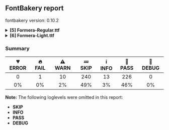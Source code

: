 ## FontBakery report

fontbakery version: 0.10.2

<details><summary><b>[5] Formera-Regular.ttf</b></summary><div><details><summary>⚠ <b>WARN:</b> Check for codepoints not covered by METADATA subsets. (<a href="https://font-bakery.readthedocs.io/en/stable/fontbakery/profiles/googlefonts.html#com.google.fonts/check/metadata/unreachable_subsetting">com.google.fonts/check/metadata/unreachable_subsetting</a>)</summary><div>


* ⚠ **WARN** The following codepoints supported by the font are not covered by
    any subsets defined in the font's metadata file, and will never
    be served. You can solve this by either manually adding additional
    subset declarations to METADATA.pb, or by editing the glyphset
    definitions.

 * U+02BD MODIFIER LETTER REVERSED COMMA: not included in any glyphset definition
 * U+02BE MODIFIER LETTER RIGHT HALF RING: not included in any glyphset definition
 * U+02BF MODIFIER LETTER LEFT HALF RING: not included in any glyphset definition
 * U+02C7 CARON: try adding one of: tifinagh, canadian-aboriginal, yi
 * U+02C8 MODIFIER LETTER VERTICAL LINE: not included in any glyphset definition
 * U+02CA MODIFIER LETTER ACUTE ACCENT: not included in any glyphset definition
 * U+02CB MODIFIER LETTER GRAVE ACCENT: not included in any glyphset definition
 * U+02CC MODIFIER LETTER LOW VERTICAL LINE: not included in any glyphset definition
 * U+02D8 BREVE: try adding one of: canadian-aboriginal, yi
 * U+02D9 DOT ABOVE: try adding one of: canadian-aboriginal, yi
 * U+02DB OGONEK: try adding one of: canadian-aboriginal, yi
 * U+02DD DOUBLE ACUTE ACCENT: not included in any glyphset definition
 * U+0302 COMBINING CIRCUMFLEX ACCENT: try adding one of: tifinagh, math, cherokee, coptic
 * U+0306 COMBINING BREVE: try adding one of: tifinagh, old-permic
 * U+0307 COMBINING DOT ABOVE: try adding one of: old-permic, malayalam, tifinagh, coptic, canadian-aboriginal, syriac, math, tai-le
 * U+030A COMBINING RING ABOVE: try adding syriac
 * U+030B COMBINING DOUBLE ACUTE ACCENT: try adding one of: cherokee, osage
 * U+030C COMBINING CARON: try adding one of: cherokee, tai-le
 * U+0312 COMBINING TURNED COMMA ABOVE: not included in any glyphset definition
 * U+0326 COMBINING COMMA BELOW: not included in any glyphset definition
 * U+0327 COMBINING CEDILLA: not included in any glyphset definition
 * U+0328 COMBINING OGONEK: not included in any glyphset definition
 * U+032E COMBINING BREVE BELOW: try adding syriac
 * U+0330 COMBINING TILDE BELOW: try adding one of: syriac, math, cherokee
 * U+0331 COMBINING MACRON BELOW: try adding one of: gothic, caucasian-albanian, cherokee, tifinagh, syriac
 * U+0394 GREEK CAPITAL LETTER DELTA: try adding one of: elbasan, math, greek
 * U+03A9 GREEK CAPITAL LETTER OMEGA: try adding one of: elbasan, math, greek
 * U+03BC GREEK SMALL LETTER MU: try adding one of: math, greek
 * U+03C0 GREEK SMALL LETTER PI: try adding one of: math, greek, yi
 * U+1EA0 LATIN CAPITAL LETTER A WITH DOT BELOW: try adding vietnamese
 * U+1EA1 LATIN SMALL LETTER A WITH DOT BELOW: try adding vietnamese
 * U+1EB8 LATIN CAPITAL LETTER E WITH DOT BELOW: try adding vietnamese
 * U+1EB9 LATIN SMALL LETTER E WITH DOT BELOW: try adding vietnamese
 * U+1EBC LATIN CAPITAL LETTER E WITH TILDE: try adding vietnamese
 * U+1EBD LATIN SMALL LETTER E WITH TILDE: try adding vietnamese
 * U+1ECA LATIN CAPITAL LETTER I WITH DOT BELOW: try adding vietnamese
 * U+1ECB LATIN SMALL LETTER I WITH DOT BELOW: try adding vietnamese
 * U+1ECC LATIN CAPITAL LETTER O WITH DOT BELOW: try adding vietnamese
 * U+1ECD LATIN SMALL LETTER O WITH DOT BELOW: try adding vietnamese
 * U+1EE4 LATIN CAPITAL LETTER U WITH DOT BELOW: try adding vietnamese
 * U+1EE5 LATIN SMALL LETTER U WITH DOT BELOW: try adding vietnamese
 * U+2007 FIGURE SPACE: not included in any glyphset definition
 * U+2008 PUNCTUATION SPACE: not included in any glyphset definition
 * U+200A HAIR SPACE: not included in any glyphset definition
 * U+2010 HYPHEN: try adding one of: sora-sompeng, lisu, sundanese, coptic, kharoshthi, yi, kaithi, cham, kayah-li, syloti-nagri
 * U+2012 FIGURE DASH: not included in any glyphset definition
 * U+2015 HORIZONTAL BAR: try adding adlam
 * U+2021 DOUBLE DAGGER: try adding adlam
 * U+2030 PER MILLE SIGN: try adding adlam
 * U+2070 SUPERSCRIPT ZERO: not included in any glyphset definition
 * U+2075 SUPERSCRIPT FIVE: not included in any glyphset definition
 * U+2076 SUPERSCRIPT SIX: not included in any glyphset definition
 * U+2077 SUPERSCRIPT SEVEN: not included in any glyphset definition
 * U+2078 SUPERSCRIPT EIGHT: not included in any glyphset definition
 * U+2079 SUPERSCRIPT NINE: not included in any glyphset definition
 * U+2080 SUBSCRIPT ZERO: not included in any glyphset definition
 * U+2081 SUBSCRIPT ONE: not included in any glyphset definition
 * U+2082 SUBSCRIPT TWO: not included in any glyphset definition
 * U+2083 SUBSCRIPT THREE: not included in any glyphset definition
 * U+2084 SUBSCRIPT FOUR: not included in any glyphset definition
 * U+2085 SUBSCRIPT FIVE: not included in any glyphset definition
 * U+2086 SUBSCRIPT SIX: not included in any glyphset definition
 * U+2087 SUBSCRIPT SEVEN: not included in any glyphset definition
 * U+2088 SUBSCRIPT EIGHT: not included in any glyphset definition
 * U+2089 SUBSCRIPT NINE: not included in any glyphset definition
 * U+2105 CARE OF: not included in any glyphset definition
 * U+2106 CADA UNA: not included in any glyphset definition
 * U+2116 NUMERO SIGN: try adding cyrillic
 * U+2126 OHM SIGN: not included in any glyphset definition
 * U+212E ESTIMATED SYMBOL: not included in any glyphset definition
 * U+21E7 UPWARDS WHITE ARROW: try adding symbols
 * U+2202 PARTIAL DIFFERENTIAL: try adding math
 * U+2205 EMPTY SET: try adding math
 * U+2206 INCREMENT: try adding math
 * U+220F N-ARY PRODUCT: try adding math
 * U+2211 N-ARY SUMMATION: try adding math
 * U+2219 BULLET OPERATOR: try adding one of: yi, tai-tham, math, symbols
 * U+221A SQUARE ROOT: try adding math
 * U+221E INFINITY: try adding math
 * U+222B INTEGRAL: try adding math
 * U+2248 ALMOST EQUAL TO: try adding math
 * U+2260 NOT EQUAL TO: try adding math
 * U+2264 LESS-THAN OR EQUAL TO: try adding math
 * U+2265 GREATER-THAN OR EQUAL TO: try adding math
 * U+2317 VIEWDATA SQUARE: try adding symbols
 * U+2318 PLACE OF INTEREST SIGN: try adding symbols
 * U+2325 OPTION KEY: try adding symbols
 * U+25A0 BLACK SQUARE: try adding symbols
 * U+25A1 WHITE SQUARE: try adding symbols
 * U+25B2 BLACK UP-POINTING TRIANGLE: try adding symbols
 * U+25B3 WHITE UP-POINTING TRIANGLE: try adding one of: math, symbols
 * U+25B6 BLACK RIGHT-POINTING TRIANGLE: try adding symbols
 * U+25B7 WHITE RIGHT-POINTING TRIANGLE: try adding one of: math, symbols
 * U+25BC BLACK DOWN-POINTING TRIANGLE: try adding symbols
 * U+25BD WHITE DOWN-POINTING TRIANGLE: try adding one of: math, symbols
 * U+25C0 BLACK LEFT-POINTING TRIANGLE: try adding symbols
 * U+25C1 WHITE LEFT-POINTING TRIANGLE: try adding one of: math, symbols
 * U+25C6 BLACK DIAMOND: try adding symbols
 * U+25C7 WHITE DIAMOND: try adding symbols
 * U+25CA LOZENGE: try adding one of: math, symbols
 * U+25CB WHITE CIRCLE: try adding symbols
 * U+25CC DOTTED CIRCLE: try adding one of: old-permic, oriya, syloti-nagri, soyombo, batak, mandaic, miao, sinhala, telugu, osage, malayalam, mahajani, hebrew, sogdian, cham, takri, gujarati, hanifi-rohingya, bassa-vah, new-tai-lue, bengali, tagbanwa, pahawh-hmong, marchen, lepcha, ahom, zanabazar-square, manichaean, tagalog, myanmar, music, kaithi, javanese, tamil, tibetan, khojki, modi, khmer, kharoshthi, phags-pa, siddham, brahmi, buginese, gurmukhi, kayah-li, kannada, nko, thai, hanunoo, limbu, adlam, khudawadi, coptic, meetei-mayek, elbasan, psalter-pahlavi, wancho, math, bhaiksuki, sundanese, tai-viet, buhid, chakma, mende-kikakui, dogra, lao, tirhuta, masaram-gondi, duployan, grantha, symbols, rejang, yi, thaana, tifinagh, sharada, newa, devanagari, syriac, balinese, caucasian-albanian, gunjala-gondi, mongolian, tai-le
 * U+25CF BLACK CIRCLE: try adding symbols
 * U+2B1B BLACK LARGE SQUARE: try adding symbols
 * U+2B1C WHITE LARGE SQUARE: try adding symbols
 * U+2B98 THREE-D TOP-LIGHTED LEFTWARDS EQUILATERAL ARROWHEAD: try adding symbols
 * U+2B99 THREE-D RIGHT-LIGHTED UPWARDS EQUILATERAL ARROWHEAD: try adding symbols
 * U+2B9A THREE-D TOP-LIGHTED RIGHTWARDS EQUILATERAL ARROWHEAD: try adding symbols
 * U+2B9B THREE-D LEFT-LIGHTED DOWNWARDS EQUILATERAL ARROWHEAD: try adding symbols
 * U+2B9C BLACK LEFTWARDS EQUILATERAL ARROWHEAD: try adding symbols
 * U+2B9D BLACK UPWARDS EQUILATERAL ARROWHEAD: try adding symbols
 * U+2B9E BLACK RIGHTWARDS EQUILATERAL ARROWHEAD: try adding symbols
 * U+2B9F BLACK DOWNWARDS EQUILATERAL ARROWHEAD: try adding symbols
 * U+E133 : not included in any glyphset definition
 * U+E134 : not included in any glyphset definition
 * U+FB00 LATIN SMALL LIGATURE FF: not included in any glyphset definition
 * U+FB01 LATIN SMALL LIGATURE FI: not included in any glyphset definition
 * U+FB02 LATIN SMALL LIGATURE FL: not included in any glyphset definition
 * U+FB03 LATIN SMALL LIGATURE FFI: not included in any glyphset definition
 * U+FB04 LATIN SMALL LIGATURE FFL: not included in any glyphset definition

Or you can add the above codepoints to one of the subsets supported by the font: `latin`, `latin-ext` [code: unreachable-subsetting]
</div></details><details><summary>⚠ <b>WARN:</b> Is there kerning info for non-ligated sequences? (<a href="https://font-bakery.readthedocs.io/en/stable/fontbakery/profiles/googlefonts.html#com.google.fonts/check/kerning_for_non_ligated_sequences">com.google.fonts/check/kerning_for_non_ligated_sequences</a>)</summary><div>


* ⚠ **WARN** GPOS table lacks kerning info for the following non-ligated sequences:

	- f + f

	- f + i

	- i + f

	- f + l

	- l + f

	- i + l [code: lacks-kern-info]
</div></details><details><summary>⚠ <b>WARN:</b> Ensure fonts have ScriptLangTags declared on the 'meta' table. (<a href="https://font-bakery.readthedocs.io/en/stable/fontbakery/profiles/googlefonts.html#com.google.fonts/check/meta/script_lang_tags">com.google.fonts/check/meta/script_lang_tags</a>)</summary><div>


* ⚠ **WARN** This font file does not have a 'meta' table. [code: lacks-meta-table]
</div></details><details><summary>⚠ <b>WARN:</b> Check if each glyph has the recommended amount of contours. (<a href="https://font-bakery.readthedocs.io/en/stable/fontbakery/profiles/universal.html#com.google.fonts/check/contour_count">com.google.fonts/check/contour_count</a>)</summary><div>


* ⚠ **WARN** This check inspects the glyph outlines and detects the total number of contours in each of them. The expected values are infered from the typical ammounts of contours observed in a large collection of reference font families. The divergences listed below may simply indicate a significantly different design on some of your glyphs. On the other hand, some of these may flag actual bugs in the font such as glyphs mapped to an incorrect codepoint. Please consider reviewing the design and codepoint assignment of these to make sure they are correct.

The following glyphs do not have the recommended number of contours:

	- Glyph name: r	Contours detected: 2	Expected: 1

	- Glyph name: plusminus	Contours detected: 3	Expected: 1 or 2

	- Glyph name: Thorn	Contours detected: 3	Expected: 1 or 2

	- Glyph name: ae	Contours detected: 2	Expected: 3

	- Glyph name: aogonek	Contours detected: 3	Expected: 2

	- Glyph name: dcroat	Contours detected: 3	Expected: 2

	- Glyph name: eogonek	Contours detected: 3	Expected: 2

	- Glyph name: hbar	Contours detected: 2	Expected: 1

	- Glyph name: racute	Contours detected: 3	Expected: 2

	- Glyph name: uni0157	Contours detected: 3	Expected: 2

	- Glyph name: rcaron	Contours detected: 3	Expected: 2

	- Glyph name: Tbar	Contours detected: 2	Expected: 1

	- Glyph name: tbar	Contours detected: 2	Expected: 1

	- Glyph name: Uogonek	Contours detected: 2	Expected: 1

	- Glyph name: uogonek	Contours detected: 2	Expected: 1

	- Glyph name: uni01EA	Contours detected: 3	Expected: 2

	- Glyph name: uni01EB	Contours detected: 3	Expected: 2

	- Glyph name: aeacute	Contours detected: 3	Expected: 4

	- Glyph name: uni1E08	Contours detected: 3	Expected: 2

	- Glyph name: uni1E09	Contours detected: 3	Expected: 2

	- Glyph name: uni1E1C	Contours detected: 3	Expected: 2

	- Glyph name: uni1E1D	Contours detected: 4	Expected: 3

	- Glyph name: uni1E5B	Contours detected: 3	Expected: 2

	- Glyph name: rmacronbelow	Contours detected: 3	Expected: 2

	- Glyph name: Tbar	Contours detected: 2	Expected: 1

	- Glyph name: Thorn	Contours detected: 3	Expected: 1 or 2

	- Glyph name: Uogonek	Contours detected: 2	Expected: 1

	- Glyph name: ae	Contours detected: 2	Expected: 3

	- Glyph name: aeacute	Contours detected: 3	Expected: 4

	- Glyph name: aogonek	Contours detected: 3	Expected: 2

	- Glyph name: dcroat	Contours detected: 3	Expected: 2

	- Glyph name: eogonek	Contours detected: 3	Expected: 2

	- Glyph name: hbar	Contours detected: 2	Expected: 1

	- Glyph name: plusminus	Contours detected: 3	Expected: 1 or 2

	- Glyph name: r	Contours detected: 2	Expected: 1

	- Glyph name: racute	Contours detected: 3	Expected: 2

	- Glyph name: rcaron	Contours detected: 3	Expected: 2

	- Glyph name: tbar	Contours detected: 2	Expected: 1

	- Glyph name: uni0157	Contours detected: 3	Expected: 2

	- Glyph name: uni1E08	Contours detected: 3	Expected: 2

	- Glyph name: uni1E09	Contours detected: 3	Expected: 2

	- Glyph name: uni1E1C	Contours detected: 3	Expected: 2

	- Glyph name: uni1E1D	Contours detected: 4	Expected: 3

	- Glyph name: uni1E5B	Contours detected: 3	Expected: 2

	- Glyph name: uogonek	Contours detected: 2	Expected: 1
 [code: contour-count]
</div></details><details><summary>⚠ <b>WARN:</b> Do outlines contain any jaggy segments? (<a href="https://font-bakery.readthedocs.io/en/stable/fontbakery/profiles/<Section: Outline Correctness Checks>.html#com.google.fonts/check/outline_jaggy_segments">com.google.fonts/check/outline_jaggy_segments</a>)</summary><div>


* ⚠ **WARN** The following glyphs have jaggy segments:

	* Eng (U+014A): B<<540.0,-155.0>-<557.0,-159.0>-<556.0,-160.0>>/L<<556.0,-160.0>--<573.0,-147.0>> = 7.594643368591447

	* ampersand (U+0026): L<<276.0,448.0>--<275.0,447.0>>/L<<275.0,447.0>--<286.0,457.0>> = 2.726310993906212

	* ampersand (U+0026): L<<398.0,516.0>--<397.0,507.0>>/L<<397.0,507.0>--<397.0,510.0>> = 6.340191745909908

	* copyright (U+00A9): B<<594.0,190.0>-<596.0,193.0>-<596.0,192.0>>/B<<596.0,192.0>-<598.0,200.0>-<599.0,200.0>> = 14.036243467926484

	* copyright (U+00A9): L<<224.0,445.0>--<242.0,461.0>>/L<<242.0,461.0>--<241.0,460.0>> = 3.3664606634298315

	* copyright (U+00A9): L<<242.0,461.0>--<241.0,460.0>>/L<<241.0,460.0>--<249.0,466.0>> = 8.13010235415596

	* copyright (U+00A9): L<<363.0,588.0>--<366.0,588.0>>/L<<366.0,588.0>--<338.0,589.0>> = 2.0454084888871935

	* copyright (U+00A9): L<<373.0,587.0>--<363.0,588.0>>/L<<363.0,588.0>--<366.0,588.0>> = 5.710593137499633

	* copyright (U+00A9): L<<554.0,59.0>--<557.0,62.0>>/L<<557.0,62.0>--<535.0,47.0>> = 10.713123022791033

	* copyright (U+00A9): L<<574.0,77.0>--<554.0,59.0>>/L<<554.0,59.0>--<557.0,62.0>> = 3.012787504183286

	* currency (U+00A4): L<<298.0,562.0>--<321.0,560.0>>/L<<321.0,560.0>--<320.0,560.0>> = 4.969740728110289

	* currency (U+00A4): L<<321.0,560.0>--<320.0,560.0>>/L<<320.0,560.0>--<344.0,554.0>> = 14.036243467926484

	* currency (U+00A4): L<<55.0,360.0>--<58.0,382.0>>/L<<58.0,382.0>--<58.0,381.0>> = 7.765166018425308

	* currency (U+00A4): L<<58.0,382.0>--<58.0,381.0>>/L<<58.0,381.0>--<64.0,405.0>> = 14.036243467926484

	* estimated (U+212E): B<<406.0,677.5>-<409.0,677.0>-<408.0,677.0>>/L<<408.0,677.0>--<416.0,675.0>> = 14.036243467926484

	* estimated (U+212E): B<<469.0,95.0>-<472.0,96.0>-<471.0,95.0>>/L<<471.0,95.0>--<494.0,111.0>> = 10.175510843043194

	* estimated (U+212E): L<<305.0,-18.0>--<308.0,-18.0>>/L<<308.0,-18.0>--<281.0,-15.0>> = 6.340191745909908

	* estimated (U+212E): L<<312.0,-19.0>--<305.0,-18.0>>/L<<305.0,-18.0>--<308.0,-18.0>> = 8.13010235415596

	* greater (U+003E): B<<195.5,391.5>-<187.0,395.0>-<188.0,395.0>>/B<<188.0,395.0>-<177.0,397.0>-<177.0,400.0>> = 10.304846468766044

	* infinity (U+221E): L<<357.0,419.0>--<376.0,435.0>>/L<<376.0,435.0>--<375.0,434.0>> = 4.899092453787774

	* infinity (U+221E): L<<376.0,435.0>--<375.0,434.0>>/L<<375.0,434.0>--<387.0,443.0>> = 8.13010235415596

	* less (U+003C): B<<298.0,400.0>-<298.0,397.0>-<287.0,395.0>>/B<<287.0,395.0>-<288.0,395.0>-<279.5,391.5>> = 10.304846468766044

	* logicalnot (U+00AC): B<<382.0,-2.0>-<376.0,-1.0>-<377.0,0.0>>/L<<377.0,0.0>--<374.0,-2.0>> = 11.309932474020195

	* multiply (U+00D7): L<<254.0,377.0>--<267.0,393.0>>/L<<267.0,393.0>--<266.0,392.0>> = 5.906141113770435

	* multiply (U+00D7): L<<267.0,393.0>--<266.0,392.0>>/B<<266.0,392.0>-<270.0,397.0>-<273.0,400.0>> = 6.340191745909908

	* numbersign (U+0023): B<<333.0,122.0>-<333.0,124.0>-<334.0,124.0>>/B<<334.0,124.0>-<302.0,123.0>-<278.5,122.5>> = 1.789910608246076

	* paragraph (U+00B6): B<<285.0,576.0>-<277.0,574.0>-<277.0,578.0>>/L<<277.0,578.0>--<275.0,570.0>> = 14.036243467926484

	* paragraph (U+00B6): L<<366.0,557.0>--<366.0,556.0>>/B<<366.0,556.0>-<365.0,564.0>-<367.0,566.0>> = 7.125016348901757

	* paragraph (U+00B6): L<<367.0,546.0>--<366.0,557.0>>/L<<366.0,557.0>--<366.0,556.0>> = 5.1944289077348

	* partialdiff (U+2202): B<<214.0,55.0>-<217.0,54.0>-<216.0,54.0>>/L<<216.0,54.0>--<238.0,50.0>> = 10.304846468766044

	* partialdiff (U+2202): L<<111.0,638.0>--<145.0,632.0>>/L<<145.0,632.0>--<144.0,632.0>> = 10.00797980144135

	* partialdiff (U+2202): L<<145.0,632.0>--<144.0,632.0>>/B<<144.0,632.0>-<152.0,631.0>-<157.0,629.5>> = 7.125016348901757

	* percent (U+0025): L<<592.0,23.0>--<595.0,26.0>>/L<<595.0,26.0>--<573.0,10.0>> = 8.972626614896399

	* percent (U+0025): L<<599.0,29.0>--<592.0,23.0>>/L<<592.0,23.0>--<595.0,26.0>> = 4.398705354995591

	* perthousand (U+2030): B<<530.0,53.0>-<544.0,58.0>-<543.0,57.0>>/L<<543.0,57.0>--<551.0,64.0>> = 3.814074834290187

	* plusminus (U+00B1): L<<273.0,187.0>--<272.0,162.0>>/B<<272.0,162.0>-<272.0,165.0>-<248.0,165.0>> = 2.2906100426384346

	* plusminus (U+00B1): L<<29.0,326.0>--<29.0,325.0>>/B<<29.0,325.0>-<28.0,337.0>-<30.0,337.0>> = 4.763641690726143

	* plusminus (U+00B1): L<<29.0,370.0>--<31.0,391.0>>/B<<31.0,391.0>-<31.0,390.0>-<43.0,391.0>> = 5.4403320310054815

	* prime (U+2032): L<<41.0,572.0>--<44.0,596.0>>/L<<44.0,596.0>--<44.0,595.0>> = 7.1250163489018075

	* prime (U+2032): L<<44.0,596.0>--<44.0,595.0>>/L<<44.0,595.0>--<45.0,617.0>> = 2.6025622024998034

	* product (U+220F): L<<244.0,-217.0>--<243.0,-240.0>>/B<<243.0,-240.0>-<243.0,-237.0>-<219.0,-237.0>> = 2.4895529219991284

	* product (U+220F): L<<27.0,-238.0>--<19.0,-237.0>>/L<<19.0,-237.0>--<22.0,-237.0>> = 7.125016348901757

	* product (U+220F): L<<391.0,-196.0>--<394.0,-174.0>>/B<<394.0,-174.0>-<394.0,-175.0>-<416.0,-175.0>> = 7.765166018425308

	* product (U+220F): L<<469.0,-83.0>--<469.0,-84.0>>/B<<469.0,-84.0>-<468.0,-76.0>-<468.5,-71.5>> = 7.125016348901757

	* product (U+220F): L<<470.0,-90.0>--<469.0,-83.0>>/L<<469.0,-83.0>--<469.0,-84.0>> = 8.13010235415596

	* product (U+220F): L<<93.0,342.0>--<93.0,341.0>>/B<<93.0,341.0>-<92.0,354.0>-<95.0,354.0>> = 4.398705354995508

	* product (U+220F): L<<96.0,320.0>--<93.0,342.0>>/L<<93.0,342.0>--<93.0,341.0>> = 7.765166018425354

	* registered (U+00AE): B<<485.0,553.5>-<477.0,558.0>-<478.0,558.0>>/B<<478.0,558.0>-<467.0,560.0>-<467.0,562.0>> = 10.304846468766044

	* registered (U+00AE): B<<489.5,78.5>-<492.0,80.0>-<491.0,79.0>>/L<<491.0,79.0>--<511.0,91.0>> = 14.036243467926457

	* registered (U+00AE): L<<536.0,43.0>--<539.0,46.0>>/L<<539.0,46.0>--<526.0,35.0>> = 4.763641690726066

	* registered (U+00AE): L<<558.0,59.0>--<536.0,43.0>>/L<<536.0,43.0>--<539.0,46.0>> = 8.972626614896399

	* second (U+2033): L<<210.0,572.0>--<213.0,596.0>>/L<<213.0,596.0>--<213.0,595.0>> = 7.1250163489018075

	* second (U+2033): L<<213.0,596.0>--<213.0,595.0>>/L<<213.0,595.0>--<214.0,617.0>> = 2.6025622024998034

	* second (U+2033): L<<41.0,572.0>--<44.0,596.0>>/L<<44.0,596.0>--<44.0,595.0>> = 7.1250163489018075

	* second (U+2033): L<<44.0,596.0>--<44.0,595.0>>/L<<44.0,595.0>--<45.0,617.0>> = 2.6025622024998034

	* summation (U+2211): L<<503.0,507.0>--<493.0,508.0>>/B<<493.0,508.0>-<496.0,508.0>-<494.0,513.0>> = 5.710593137499633

	* uni00B5 (U+00B5): L<<364.0,300.0>--<361.0,322.0>>/L<<361.0,322.0>--<361.0,321.0>> = 7.765166018425354

	* uni03A9 (U+03A9): B<<387.5,82.5>-<390.0,84.0>-<389.0,83.0>>/L<<389.0,83.0>--<403.0,94.0>> = 6.842773412630916

	* uni03A9 (U+03A9): L<<116.0,566.0>--<138.0,586.0>>/L<<138.0,586.0>--<137.0,585.0>> = 2.726310993906212

	* uni03A9 (U+03A9): L<<138.0,586.0>--<137.0,585.0>>/L<<137.0,585.0>--<147.0,594.0>> = 3.0127875041834073

	* uni03A9 (U+03A9): L<<390.0,-3.0>--<358.0,0.0>>/B<<358.0,0.0>-<362.0,0.0>-<359.0,25.0>> = 5.355825042855143

	* uni03BC (U+03BC): L<<364.0,300.0>--<361.0,322.0>>/L<<361.0,322.0>--<361.0,321.0>> = 7.765166018425354

	* uni1E9E (U+1E9E): L<<514.0,661.0>--<529.0,660.0>>/B<<529.0,660.0>-<528.0,660.0>-<534.5,657.0>> = 3.8140748342903783

	* uni2113 (U+2113): B<<276.0,84.0>-<286.0,69.0>-<285.0,69.0>>/L<<285.0,69.0>--<309.0,67.0>> = 4.763641690726143

	* uni2113 (U+2113): B<<324.0,453.0>-<328.0,464.0>-<328.0,463.0>>/L<<328.0,463.0>--<329.0,468.0>> = 11.309932474020195

	* uni2113 (U+2113): L<<177.0,288.0>--<180.0,292.0>>/L<<180.0,292.0>--<179.0,291.0>> = 8.13010235415596

	* uni2113 (U+2113): L<<179.0,108.0>--<180.0,116.0>>/L<<180.0,116.0>--<180.0,115.0>> = 7.1250163489018075

	* uni2113 (U+2113): L<<180.0,116.0>--<180.0,115.0>>/L<<180.0,115.0>--<182.0,143.0>> = 4.085616779974888

	* uni2126 (U+2126): B<<387.5,82.5>-<390.0,84.0>-<389.0,83.0>>/L<<389.0,83.0>--<403.0,94.0>> = 6.842773412630916

	* uni2126 (U+2126): L<<116.0,566.0>--<138.0,586.0>>/L<<138.0,586.0>--<137.0,585.0>> = 2.726310993906212

	* uni2126 (U+2126): L<<138.0,586.0>--<137.0,585.0>>/L<<137.0,585.0>--<147.0,594.0>> = 3.0127875041834073

	* uni2126 (U+2126): L<<390.0,-3.0>--<358.0,0.0>>/B<<358.0,0.0>-<362.0,0.0>-<359.0,25.0>> = 5.355825042855143

	* uni2318 (U+2318): L<<167.0,-51.0>--<168.0,-51.0>>/L<<168.0,-51.0>--<139.0,-48.0>> = 5.906141113770497

	* uni2318 (U+2318): L<<192.0,-49.0>--<168.0,-51.0>>/L<<168.0,-51.0>--<168.0,-51.0>> = 4.763641690726143

	* uni2325 (U+2325): L<<316.0,436.0>--<318.0,460.0>>/B<<318.0,460.0>-<318.0,459.0>-<323.0,464.0>> = 4.763641690726143

	* uni2325 (U+2325): L<<348.0,389.0>--<324.0,391.0>>/B<<324.0,391.0>-<326.0,391.0>-<321.0,396.0>> = 4.763641690726143

	* uni25CC (U+25CC): L<<709.0,195.0>--<712.0,195.0>>/L<<712.0,195.0>--<697.0,196.0>> = 3.8140748342903783

	* uni2B1C (U+2B1C): B<<156.0,476.0>-<149.0,477.0>-<149.0,478.0>>/L<<149.0,478.0>--<146.0,457.0>> = 8.13010235415596 [code: found-jaggy-segments]
</div></details><br></div></details><details><summary><b>[6] Formera-Light.ttf</b></summary><div><details><summary>🔥 <b>FAIL:</b> Check the OS/2 usWeightClass is appropriate for the font's best SubFamily name. (<a href="https://font-bakery.readthedocs.io/en/stable/fontbakery/profiles/googlefonts.html#com.google.fonts/check/usweightclass">com.google.fonts/check/usweightclass</a>)</summary><div>


* 🔥 **FAIL** Best SubFamily name is 'Light'. Expected OS/2 usWeightClass is 300, got 400. [code: bad-value]
</div></details><details><summary>⚠ <b>WARN:</b> Check for codepoints not covered by METADATA subsets. (<a href="https://font-bakery.readthedocs.io/en/stable/fontbakery/profiles/googlefonts.html#com.google.fonts/check/metadata/unreachable_subsetting">com.google.fonts/check/metadata/unreachable_subsetting</a>)</summary><div>


* ⚠ **WARN** The following codepoints supported by the font are not covered by
    any subsets defined in the font's metadata file, and will never
    be served. You can solve this by either manually adding additional
    subset declarations to METADATA.pb, or by editing the glyphset
    definitions.

 * U+02BD MODIFIER LETTER REVERSED COMMA: not included in any glyphset definition
 * U+02BE MODIFIER LETTER RIGHT HALF RING: not included in any glyphset definition
 * U+02BF MODIFIER LETTER LEFT HALF RING: not included in any glyphset definition
 * U+02C7 CARON: try adding one of: tifinagh, canadian-aboriginal, yi
 * U+02C8 MODIFIER LETTER VERTICAL LINE: not included in any glyphset definition
 * U+02CA MODIFIER LETTER ACUTE ACCENT: not included in any glyphset definition
 * U+02CB MODIFIER LETTER GRAVE ACCENT: not included in any glyphset definition
 * U+02CC MODIFIER LETTER LOW VERTICAL LINE: not included in any glyphset definition
 * U+02D8 BREVE: try adding one of: canadian-aboriginal, yi
 * U+02D9 DOT ABOVE: try adding one of: canadian-aboriginal, yi
 * U+02DB OGONEK: try adding one of: canadian-aboriginal, yi
 * U+02DD DOUBLE ACUTE ACCENT: not included in any glyphset definition
 * U+0302 COMBINING CIRCUMFLEX ACCENT: try adding one of: tifinagh, math, cherokee, coptic
 * U+0306 COMBINING BREVE: try adding one of: tifinagh, old-permic
 * U+0307 COMBINING DOT ABOVE: try adding one of: old-permic, malayalam, tifinagh, coptic, canadian-aboriginal, syriac, math, tai-le
 * U+030A COMBINING RING ABOVE: try adding syriac
 * U+030B COMBINING DOUBLE ACUTE ACCENT: try adding one of: cherokee, osage
 * U+030C COMBINING CARON: try adding one of: cherokee, tai-le
 * U+0312 COMBINING TURNED COMMA ABOVE: not included in any glyphset definition
 * U+0326 COMBINING COMMA BELOW: not included in any glyphset definition
 * U+0327 COMBINING CEDILLA: not included in any glyphset definition
 * U+0328 COMBINING OGONEK: not included in any glyphset definition
 * U+032E COMBINING BREVE BELOW: try adding syriac
 * U+0330 COMBINING TILDE BELOW: try adding one of: syriac, math, cherokee
 * U+0331 COMBINING MACRON BELOW: try adding one of: gothic, caucasian-albanian, cherokee, tifinagh, syriac
 * U+0394 GREEK CAPITAL LETTER DELTA: try adding one of: elbasan, math, greek
 * U+03A9 GREEK CAPITAL LETTER OMEGA: try adding one of: elbasan, math, greek
 * U+03BC GREEK SMALL LETTER MU: try adding one of: math, greek
 * U+03C0 GREEK SMALL LETTER PI: try adding one of: math, greek, yi
 * U+1EA0 LATIN CAPITAL LETTER A WITH DOT BELOW: try adding vietnamese
 * U+1EA1 LATIN SMALL LETTER A WITH DOT BELOW: try adding vietnamese
 * U+1EB8 LATIN CAPITAL LETTER E WITH DOT BELOW: try adding vietnamese
 * U+1EB9 LATIN SMALL LETTER E WITH DOT BELOW: try adding vietnamese
 * U+1EBC LATIN CAPITAL LETTER E WITH TILDE: try adding vietnamese
 * U+1EBD LATIN SMALL LETTER E WITH TILDE: try adding vietnamese
 * U+1ECA LATIN CAPITAL LETTER I WITH DOT BELOW: try adding vietnamese
 * U+1ECB LATIN SMALL LETTER I WITH DOT BELOW: try adding vietnamese
 * U+1ECC LATIN CAPITAL LETTER O WITH DOT BELOW: try adding vietnamese
 * U+1ECD LATIN SMALL LETTER O WITH DOT BELOW: try adding vietnamese
 * U+1EE4 LATIN CAPITAL LETTER U WITH DOT BELOW: try adding vietnamese
 * U+1EE5 LATIN SMALL LETTER U WITH DOT BELOW: try adding vietnamese
 * U+2007 FIGURE SPACE: not included in any glyphset definition
 * U+2008 PUNCTUATION SPACE: not included in any glyphset definition
 * U+200A HAIR SPACE: not included in any glyphset definition
 * U+2010 HYPHEN: try adding one of: sora-sompeng, lisu, sundanese, coptic, kharoshthi, yi, kaithi, cham, kayah-li, syloti-nagri
 * U+2012 FIGURE DASH: not included in any glyphset definition
 * U+2015 HORIZONTAL BAR: try adding adlam
 * U+2021 DOUBLE DAGGER: try adding adlam
 * U+2030 PER MILLE SIGN: try adding adlam
 * U+2070 SUPERSCRIPT ZERO: not included in any glyphset definition
 * U+2075 SUPERSCRIPT FIVE: not included in any glyphset definition
 * U+2076 SUPERSCRIPT SIX: not included in any glyphset definition
 * U+2077 SUPERSCRIPT SEVEN: not included in any glyphset definition
 * U+2078 SUPERSCRIPT EIGHT: not included in any glyphset definition
 * U+2079 SUPERSCRIPT NINE: not included in any glyphset definition
 * U+2080 SUBSCRIPT ZERO: not included in any glyphset definition
 * U+2081 SUBSCRIPT ONE: not included in any glyphset definition
 * U+2082 SUBSCRIPT TWO: not included in any glyphset definition
 * U+2083 SUBSCRIPT THREE: not included in any glyphset definition
 * U+2084 SUBSCRIPT FOUR: not included in any glyphset definition
 * U+2085 SUBSCRIPT FIVE: not included in any glyphset definition
 * U+2086 SUBSCRIPT SIX: not included in any glyphset definition
 * U+2087 SUBSCRIPT SEVEN: not included in any glyphset definition
 * U+2088 SUBSCRIPT EIGHT: not included in any glyphset definition
 * U+2089 SUBSCRIPT NINE: not included in any glyphset definition
 * U+2105 CARE OF: not included in any glyphset definition
 * U+2106 CADA UNA: not included in any glyphset definition
 * U+2116 NUMERO SIGN: try adding cyrillic
 * U+2126 OHM SIGN: not included in any glyphset definition
 * U+212E ESTIMATED SYMBOL: not included in any glyphset definition
 * U+21E7 UPWARDS WHITE ARROW: try adding symbols
 * U+2202 PARTIAL DIFFERENTIAL: try adding math
 * U+2205 EMPTY SET: try adding math
 * U+2206 INCREMENT: try adding math
 * U+220F N-ARY PRODUCT: try adding math
 * U+2211 N-ARY SUMMATION: try adding math
 * U+2219 BULLET OPERATOR: try adding one of: yi, tai-tham, math, symbols
 * U+221A SQUARE ROOT: try adding math
 * U+221E INFINITY: try adding math
 * U+222B INTEGRAL: try adding math
 * U+2248 ALMOST EQUAL TO: try adding math
 * U+2260 NOT EQUAL TO: try adding math
 * U+2264 LESS-THAN OR EQUAL TO: try adding math
 * U+2265 GREATER-THAN OR EQUAL TO: try adding math
 * U+2317 VIEWDATA SQUARE: try adding symbols
 * U+2318 PLACE OF INTEREST SIGN: try adding symbols
 * U+2325 OPTION KEY: try adding symbols
 * U+25A0 BLACK SQUARE: try adding symbols
 * U+25A1 WHITE SQUARE: try adding symbols
 * U+25B2 BLACK UP-POINTING TRIANGLE: try adding symbols
 * U+25B3 WHITE UP-POINTING TRIANGLE: try adding one of: math, symbols
 * U+25B6 BLACK RIGHT-POINTING TRIANGLE: try adding symbols
 * U+25B7 WHITE RIGHT-POINTING TRIANGLE: try adding one of: math, symbols
 * U+25BC BLACK DOWN-POINTING TRIANGLE: try adding symbols
 * U+25BD WHITE DOWN-POINTING TRIANGLE: try adding one of: math, symbols
 * U+25C0 BLACK LEFT-POINTING TRIANGLE: try adding symbols
 * U+25C1 WHITE LEFT-POINTING TRIANGLE: try adding one of: math, symbols
 * U+25C6 BLACK DIAMOND: try adding symbols
 * U+25C7 WHITE DIAMOND: try adding symbols
 * U+25CA LOZENGE: try adding one of: math, symbols
 * U+25CB WHITE CIRCLE: try adding symbols
 * U+25CC DOTTED CIRCLE: try adding one of: old-permic, oriya, syloti-nagri, soyombo, batak, mandaic, miao, sinhala, telugu, osage, malayalam, mahajani, hebrew, sogdian, cham, takri, gujarati, hanifi-rohingya, bassa-vah, new-tai-lue, bengali, tagbanwa, pahawh-hmong, marchen, lepcha, ahom, zanabazar-square, manichaean, tagalog, myanmar, music, kaithi, javanese, tamil, tibetan, khojki, modi, khmer, kharoshthi, phags-pa, siddham, brahmi, buginese, gurmukhi, kayah-li, kannada, nko, thai, hanunoo, limbu, adlam, khudawadi, coptic, meetei-mayek, elbasan, psalter-pahlavi, wancho, math, bhaiksuki, sundanese, tai-viet, buhid, chakma, mende-kikakui, dogra, lao, tirhuta, masaram-gondi, duployan, grantha, symbols, rejang, yi, thaana, tifinagh, sharada, newa, devanagari, syriac, balinese, caucasian-albanian, gunjala-gondi, mongolian, tai-le
 * U+25CF BLACK CIRCLE: try adding symbols
 * U+2B1B BLACK LARGE SQUARE: try adding symbols
 * U+2B1C WHITE LARGE SQUARE: try adding symbols
 * U+2B98 THREE-D TOP-LIGHTED LEFTWARDS EQUILATERAL ARROWHEAD: try adding symbols
 * U+2B99 THREE-D RIGHT-LIGHTED UPWARDS EQUILATERAL ARROWHEAD: try adding symbols
 * U+2B9A THREE-D TOP-LIGHTED RIGHTWARDS EQUILATERAL ARROWHEAD: try adding symbols
 * U+2B9B THREE-D LEFT-LIGHTED DOWNWARDS EQUILATERAL ARROWHEAD: try adding symbols
 * U+2B9C BLACK LEFTWARDS EQUILATERAL ARROWHEAD: try adding symbols
 * U+2B9D BLACK UPWARDS EQUILATERAL ARROWHEAD: try adding symbols
 * U+2B9E BLACK RIGHTWARDS EQUILATERAL ARROWHEAD: try adding symbols
 * U+2B9F BLACK DOWNWARDS EQUILATERAL ARROWHEAD: try adding symbols
 * U+E133 : not included in any glyphset definition
 * U+E134 : not included in any glyphset definition
 * U+FB00 LATIN SMALL LIGATURE FF: not included in any glyphset definition
 * U+FB01 LATIN SMALL LIGATURE FI: not included in any glyphset definition
 * U+FB02 LATIN SMALL LIGATURE FL: not included in any glyphset definition
 * U+FB03 LATIN SMALL LIGATURE FFI: not included in any glyphset definition
 * U+FB04 LATIN SMALL LIGATURE FFL: not included in any glyphset definition

Or you can add the above codepoints to one of the subsets supported by the font: `latin`, `latin-ext` [code: unreachable-subsetting]
</div></details><details><summary>⚠ <b>WARN:</b> Is there kerning info for non-ligated sequences? (<a href="https://font-bakery.readthedocs.io/en/stable/fontbakery/profiles/googlefonts.html#com.google.fonts/check/kerning_for_non_ligated_sequences">com.google.fonts/check/kerning_for_non_ligated_sequences</a>)</summary><div>


* ⚠ **WARN** GPOS table lacks kerning info for the following non-ligated sequences:

	- f + f

	- f + i

	- i + f

	- f + l

	- l + f

	- i + l [code: lacks-kern-info]
</div></details><details><summary>⚠ <b>WARN:</b> Ensure fonts have ScriptLangTags declared on the 'meta' table. (<a href="https://font-bakery.readthedocs.io/en/stable/fontbakery/profiles/googlefonts.html#com.google.fonts/check/meta/script_lang_tags">com.google.fonts/check/meta/script_lang_tags</a>)</summary><div>


* ⚠ **WARN** This font file does not have a 'meta' table. [code: lacks-meta-table]
</div></details><details><summary>⚠ <b>WARN:</b> Check if each glyph has the recommended amount of contours. (<a href="https://font-bakery.readthedocs.io/en/stable/fontbakery/profiles/universal.html#com.google.fonts/check/contour_count">com.google.fonts/check/contour_count</a>)</summary><div>


* ⚠ **WARN** This check inspects the glyph outlines and detects the total number of contours in each of them. The expected values are infered from the typical ammounts of contours observed in a large collection of reference font families. The divergences listed below may simply indicate a significantly different design on some of your glyphs. On the other hand, some of these may flag actual bugs in the font such as glyphs mapped to an incorrect codepoint. Please consider reviewing the design and codepoint assignment of these to make sure they are correct.

The following glyphs do not have the recommended number of contours:

	- Glyph name: r	Contours detected: 2	Expected: 1

	- Glyph name: uni00B5	Contours detected: 2	Expected: 1

	- Glyph name: ae	Contours detected: 2	Expected: 3

	- Glyph name: aogonek	Contours detected: 3	Expected: 2

	- Glyph name: dcroat	Contours detected: 3	Expected: 2

	- Glyph name: eogonek	Contours detected: 3	Expected: 2

	- Glyph name: hbar	Contours detected: 2	Expected: 1

	- Glyph name: lslash	Contours detected: 2	Expected: 1

	- Glyph name: racute	Contours detected: 3	Expected: 2

	- Glyph name: uni0157	Contours detected: 3	Expected: 2

	- Glyph name: rcaron	Contours detected: 3	Expected: 2

	- Glyph name: Tbar	Contours detected: 2	Expected: 1

	- Glyph name: tbar	Contours detected: 2	Expected: 1

	- Glyph name: Uogonek	Contours detected: 2	Expected: 1

	- Glyph name: uogonek	Contours detected: 2	Expected: 1

	- Glyph name: uni01EA	Contours detected: 3	Expected: 2

	- Glyph name: uni01EB	Contours detected: 3	Expected: 2

	- Glyph name: aeacute	Contours detected: 3	Expected: 4

	- Glyph name: uni03BC	Contours detected: 2	Expected: 1

	- Glyph name: uni1E08	Contours detected: 3	Expected: 2

	- Glyph name: uni1E09	Contours detected: 3	Expected: 2

	- Glyph name: uni1E1C	Contours detected: 3	Expected: 2

	- Glyph name: uni1E1D	Contours detected: 4	Expected: 3

	- Glyph name: uni1E5B	Contours detected: 3	Expected: 2

	- Glyph name: rmacronbelow	Contours detected: 3	Expected: 2

	- Glyph name: uni2113	Contours detected: 3	Expected: 2

	- Glyph name: estimated	Contours detected: 3	Expected: 2

	- Glyph name: Tbar	Contours detected: 2	Expected: 1

	- Glyph name: Uogonek	Contours detected: 2	Expected: 1

	- Glyph name: ae	Contours detected: 2	Expected: 3

	- Glyph name: aeacute	Contours detected: 3	Expected: 4

	- Glyph name: aogonek	Contours detected: 3	Expected: 2

	- Glyph name: dcroat	Contours detected: 3	Expected: 2

	- Glyph name: eogonek	Contours detected: 3	Expected: 2

	- Glyph name: estimated	Contours detected: 3	Expected: 2

	- Glyph name: hbar	Contours detected: 2	Expected: 1

	- Glyph name: lslash	Contours detected: 2	Expected: 1

	- Glyph name: r	Contours detected: 2	Expected: 1

	- Glyph name: racute	Contours detected: 3	Expected: 2

	- Glyph name: rcaron	Contours detected: 3	Expected: 2

	- Glyph name: tbar	Contours detected: 2	Expected: 1

	- Glyph name: uni00B5	Contours detected: 2	Expected: 1

	- Glyph name: uni0157	Contours detected: 3	Expected: 2

	- Glyph name: uni03BC	Contours detected: 2	Expected: 1

	- Glyph name: uni1E08	Contours detected: 3	Expected: 2

	- Glyph name: uni1E09	Contours detected: 3	Expected: 2

	- Glyph name: uni1E1C	Contours detected: 3	Expected: 2

	- Glyph name: uni1E1D	Contours detected: 4	Expected: 3

	- Glyph name: uni1E5B	Contours detected: 3	Expected: 2

	- Glyph name: uni2113	Contours detected: 3	Expected: 2

	- Glyph name: uogonek	Contours detected: 2	Expected: 1
 [code: contour-count]
</div></details><details><summary>⚠ <b>WARN:</b> Do outlines contain any jaggy segments? (<a href="https://font-bakery.readthedocs.io/en/stable/fontbakery/profiles/<Section: Outline Correctness Checks>.html#com.google.fonts/check/outline_jaggy_segments">com.google.fonts/check/outline_jaggy_segments</a>)</summary><div>


* ⚠ **WARN** The following glyphs have jaggy segments:

	* approxequal (U+2248): L<<334.0,171.0>--<338.0,171.0>>/L<<338.0,171.0>--<314.0,173.0>> = 4.763641690726143

	* approxequal (U+2248): L<<334.0,352.0>--<338.0,352.0>>/L<<338.0,352.0>--<314.0,354.0>> = 4.763641690726143

	* approxequal (U+2248): L<<350.0,168.0>--<334.0,171.0>>/L<<334.0,171.0>--<338.0,171.0>> = 10.61965527615514

	* approxequal (U+2248): L<<350.0,349.0>--<334.0,352.0>>/L<<334.0,352.0>--<338.0,352.0>> = 10.61965527615514

	* asciitilde (U+007E): L<<341.0,211.0>--<345.0,211.0>>/L<<345.0,211.0>--<321.0,213.0>> = 4.763641690726143

	* asciitilde (U+007E): L<<357.0,208.0>--<341.0,211.0>>/L<<341.0,211.0>--<345.0,211.0>> = 10.61965527615514

	* copyright (U+00A9): B<<186.5,599.0>-<189.0,600.0>-<188.0,599.0>>/L<<188.0,599.0>--<196.0,604.0>> = 12.994616791916483

	* copyright (U+00A9): B<<481.5,51.5>-<484.0,53.0>-<483.0,52.0>>/B<<483.0,52.0>-<487.0,55.0>-<488.5,56.0>> = 8.13010235415596

	* copyright (U+00A9): B<<617.0,193.0>-<622.0,208.0>-<622.0,205.0>>/L<<622.0,205.0>--<623.0,212.0>> = 8.13010235415596

	* copyright (U+00A9): L<<488.0,417.0>--<487.0,397.0>>/B<<487.0,397.0>-<487.0,400.0>-<480.0,408.0>> = 2.862405226111651

	* currency (U+00A4): L<<227.0,123.0>--<230.0,123.0>>/L<<230.0,123.0>--<201.0,128.0>> = 9.782407031807285

	* currency (U+00A4): L<<262.0,121.0>--<227.0,123.0>>/L<<227.0,123.0>--<230.0,123.0>> = 3.270487923183572

	* currency (U+00A4): L<<280.0,544.0>--<303.0,542.0>>/L<<303.0,542.0>--<302.0,542.0>> = 4.969740728110289

	* currency (U+00A4): L<<303.0,542.0>--<302.0,542.0>>/L<<302.0,542.0>--<314.0,539.0>> = 14.036243467926484

	* currency (U+00A4): L<<498.0,98.0>--<483.0,84.0>>/B<<483.0,84.0>-<486.0,87.0>-<477.0,94.0>> = 1.974934010881775

	* dagger (U+2020): B<<159.0,735.5>-<164.0,735.0>-<170.0,736.0>>/B<<170.0,736.0>-<166.0,736.0>-<175.0,737.0>> = 9.462322208025613

	* dagger (U+2020): B<<179.0,-53.5>-<170.0,-53.0>-<173.0,-53.0>>/B<<173.0,-53.0>-<167.0,-52.0>-<161.5,-51.5>> = 9.462322208025613

	* divide (U+00F7): L<<445.0,313.0>--<444.0,292.0>>/B<<444.0,292.0>-<444.0,295.0>-<432.0,292.0>> = 2.726310993906212

	* equal (U+003D): L<<421.0,264.0>--<439.0,263.0>>/B<<439.0,263.0>-<435.0,263.0>-<439.5,261.0>> = 3.1798301198641643

	* equal (U+003D): L<<422.0,399.0>--<435.0,398.0>>/B<<435.0,398.0>-<434.0,398.0>-<439.0,396.0>> = 4.398705354995508

	* equal (U+003D): L<<445.0,245.0>--<444.0,224.0>>/B<<444.0,224.0>-<444.0,227.0>-<431.0,224.0>> = 2.726310993906212

	* estimated (U+212E): B<<162.0,61.0>-<155.0,66.0>-<156.0,66.0>>/B<<156.0,66.0>-<145.0,68.0>-<147.0,70.0>> = 10.304846468766044

	* estimated (U+212E): L<<193.0,582.0>--<196.0,585.0>>/L<<196.0,585.0>--<175.0,569.0>> = 7.696051722016604

	* estimated (U+212E): L<<204.0,591.0>--<193.0,582.0>>/L<<193.0,582.0>--<196.0,585.0>> = 5.710593137499633

	* estimated (U+212E): L<<369.0,660.0>--<388.0,657.0>>/L<<388.0,657.0>--<387.0,657.0>> = 8.972626614896399

	* estimated (U+212E): L<<388.0,657.0>--<387.0,657.0>>/L<<387.0,657.0>--<400.0,656.0>> = 4.398705354995508

	* estimated (U+212E): L<<561.0,89.0>--<564.0,92.0>>/L<<564.0,92.0>--<547.0,76.0>> = 1.735704588928346

	* estimated (U+212E): L<<570.0,97.0>--<561.0,89.0>>/L<<561.0,89.0>--<564.0,92.0>> = 3.3664606634298315

	* fraction (U+2044): B<<22.5,-40.0>-<23.0,-40.0>-<25.0,-40.0>>/B<<25.0,-40.0>-<21.0,-39.0>-<15.5,-36.0>> = 14.036243467926484

	* fraction (U+2044): B<<37.5,-37.5>-<29.0,-40.0>-<25.0,-40.0>>/L<<25.0,-40.0>--<29.0,-41.0>> = 14.036243467926484

	* fraction (U+2044): B<<382.5,751.5>-<384.0,751.0>-<380.0,751.0>>/L<<380.0,751.0>--<384.0,750.0>> = 14.036243467926484

	* greater (U+003E): B<<254.5,209.0>-<247.0,206.0>-<248.0,207.0>>/B<<248.0,207.0>-<237.0,199.0>-<231.0,197.0>> = 8.972626614896358

	* infinity (U+221E): B<<132.0,222.0>-<147.0,219.0>-<144.0,219.0>>/L<<144.0,219.0>--<158.0,218.0>> = 4.085616779974888

	* infinity (U+221E): L<<198.0,421.0>--<199.0,421.0>>/B<<199.0,421.0>-<186.0,423.0>-<177.5,424.5>> = 8.746162262555211

	* infinity (U+221E): L<<227.0,243.0>--<240.0,255.0>>/L<<240.0,255.0>--<239.0,254.0>> = 2.2906100426385936

	* infinity (U+221E): L<<240.0,255.0>--<239.0,254.0>>/L<<239.0,254.0>--<250.0,264.0>> = 2.726310993906212

	* infinity (U+221E): L<<518.0,227.0>--<517.0,226.0>>/L<<517.0,226.0>--<524.0,232.0>> = 4.398705354995591

	* integral (U+222B): L<<211.0,-173.0>--<211.0,-174.0>>/L<<211.0,-174.0>--<218.0,-144.0>> = 13.134022306396298

	* less (U+003C): B<<244.0,197.0>-<238.0,199.0>-<227.0,207.0>>/B<<227.0,207.0>-<228.0,206.0>-<220.5,209.0>> = 8.972626614896358

	* minus (U+2212): L<<30.0,325.0>--<31.0,332.0>>/B<<31.0,332.0>-<31.0,331.0>-<38.0,332.0>> = 8.13010235415596

	* minus (U+2212): L<<421.0,332.0>--<445.0,331.0>>/B<<445.0,331.0>-<443.0,331.0>-<445.0,323.0>> = 2.3859440303887243

	* minus (U+2212): L<<54.0,292.0>--<29.0,295.0>>/B<<29.0,295.0>-<30.0,295.0>-<30.0,302.0>> = 6.842773412630916

	* multiply (U+00D7): B<<242.5,278.5>-<237.0,283.0>-<238.0,284.0>>/L<<238.0,284.0>--<217.0,266.0>> = 4.398705354995508

	* notequal (U+2260): B<<143.0,147.0>-<144.0,150.0>-<144.0,149.0>>/L<<144.0,149.0>--<145.0,153.0>> = 14.036243467926484

	* notequal (U+2260): B<<162.0,186.0>-<163.0,189.0>-<163.0,188.0>>/B<<163.0,188.0>-<164.0,194.0>-<169.5,209.5>> = 9.462322208025613

	* notequal (U+2260): B<<169.5,209.5>-<175.0,225.0>-<176.0,225.0>>/L<<176.0,225.0>--<151.0,227.0>> = 4.573921259900818

	* notequal (U+2260): L<<29.0,245.0>--<31.0,264.0>>/B<<31.0,264.0>-<31.0,262.0>-<53.0,264.0>> = 6.009005957494474

	* numbersign (U+0023): B<<25.5,132.0>-<25.0,133.0>-<25.0,132.0>>/B<<25.0,132.0>-<23.0,150.0>-<39.0,155.0>> = 6.340191745909908

	* numbersign (U+0023): L<<426.0,297.0>--<427.0,297.0>>/B<<427.0,297.0>-<417.0,296.0>-<412.5,285.5>> = 5.710593137499633

	* numbersign (U+0023): L<<445.0,299.0>--<426.0,297.0>>/L<<426.0,297.0>--<427.0,297.0>> = 6.009005957494535

	* onehalf (U+00BD): B<<22.5,-40.0>-<23.0,-40.0>-<25.0,-40.0>>/B<<25.0,-40.0>-<21.0,-39.0>-<15.5,-36.0>> = 14.036243467926484

	* onehalf (U+00BD): B<<37.5,-37.5>-<29.0,-40.0>-<25.0,-40.0>>/L<<25.0,-40.0>--<29.0,-41.0>> = 14.036243467926484

	* onehalf (U+00BD): B<<382.5,751.5>-<384.0,751.0>-<380.0,751.0>>/L<<380.0,751.0>--<384.0,750.0>> = 14.036243467926484

	* onequarter (U+00BC): B<<22.5,-40.0>-<23.0,-40.0>-<25.0,-40.0>>/B<<25.0,-40.0>-<21.0,-39.0>-<15.5,-36.0>> = 14.036243467926484

	* onequarter (U+00BC): B<<37.5,-37.5>-<29.0,-40.0>-<25.0,-40.0>>/L<<25.0,-40.0>--<29.0,-41.0>> = 14.036243467926484

	* onequarter (U+00BC): B<<382.5,751.5>-<384.0,751.0>-<380.0,751.0>>/L<<380.0,751.0>--<384.0,750.0>> = 14.036243467926484

	* partialdiff (U+2202): B<<171.0,585.0>-<166.0,587.0>-<167.0,587.0>>/B<<167.0,587.0>-<154.0,589.0>-<146.0,591.0>> = 8.746162262555211

	* partialdiff (U+2202): B<<236.5,555.0>-<229.0,560.0>-<230.0,560.0>>/B<<230.0,560.0>-<220.0,561.0>-<220.0,565.0>> = 5.710593137499633

	* partialdiff (U+2202): B<<433.5,127.5>-<430.0,119.0>-<430.0,120.0>>/L<<430.0,120.0>--<428.0,109.0>> = 10.304846468766044

	* partialdiff (U+2202): L<<260.0,376.0>--<263.0,376.0>>/L<<263.0,376.0>--<246.0,379.0>> = 10.007979801441312

	* partialdiff (U+2202): L<<289.0,372.0>--<260.0,376.0>>/L<<260.0,376.0>--<263.0,376.0>> = 7.853313301978193

	* partialdiff (U+2202): L<<323.0,48.0>--<328.0,51.0>>/L<<328.0,51.0>--<327.0,50.0>> = 14.036243467926484

	* percent (U+0025): B<<192.0,433.0>-<208.0,441.0>-<205.0,438.0>>/L<<205.0,438.0>--<227.0,455.0>> = 7.3057595333108205

	* percent (U+0025): L<<113.0,589.0>--<114.0,590.0>>/L<<114.0,590.0>--<93.0,574.0>> = 7.696051722016604

	* percent (U+0025): L<<324.0,208.0>--<340.0,223.0>>/B<<340.0,223.0>-<339.0,222.0>-<340.0,223.0>> = 1.8476102659947131

	* percent (U+0025): L<<461.0,196.0>--<462.0,197.0>>/L<<462.0,197.0>--<458.0,194.0>> = 8.13010235415596

	* percent (U+0025): L<<462.0,197.0>--<458.0,194.0>>/L<<458.0,194.0>--<461.0,197.0>> = 8.13010235415596

	* perthousand (U+2030): B<<797.0,70.0>-<805.0,83.0>-<805.0,82.0>>/L<<805.0,82.0>--<811.0,106.0>> = 14.036243467926484

	* perthousand (U+2030): L<<112.0,588.0>--<114.0,590.0>>/L<<114.0,590.0>--<93.0,574.0>> = 7.696051722016604

	* perthousand (U+2030): L<<490.0,12.0>--<493.0,15.0>>/B<<493.0,15.0>-<482.0,7.0>-<470.0,4.0>> = 8.972626614896399

	* perthousand (U+2030): L<<510.0,29.0>--<490.0,12.0>>/L<<490.0,12.0>--<493.0,15.0>> = 4.635463426902695

	* pi (U+03C0): B<<395.0,348.0>-<388.0,348.0>-<388.0,349.0>>/L<<388.0,349.0>--<386.0,326.0>> = 4.969740728110289

	* pi (U+03C0): L<<116.0,-3.0>--<94.0,0.0>>/L<<94.0,0.0>--<96.0,0.0>> = 7.765166018425354

	* pi (U+03C0): L<<345.0,126.0>--<345.0,125.0>>/B<<345.0,125.0>-<344.0,145.0>-<346.0,145.0>> = 2.862405226111651

	* pi (U+03C0): L<<348.0,96.0>--<345.0,126.0>>/L<<345.0,126.0>--<345.0,125.0>> = 5.710593137499633

	* plus (U+002B): L<<220.0,121.0>--<216.0,122.0>>/L<<216.0,122.0>--<219.0,122.0>> = 14.036243467926484

	* plus (U+002B): L<<397.0,331.0>--<421.0,332.0>>/L<<421.0,332.0>--<420.0,332.0>> = 2.3859440303887243

	* plus (U+002B): L<<421.0,332.0>--<420.0,332.0>>/B<<420.0,332.0>-<432.0,333.0>-<438.0,332.0>> = 4.763641690726143

	* plusminus (U+00B1): L<<216.0,298.0>--<216.0,297.0>>/B<<216.0,297.0>-<215.0,302.0>-<216.0,304.5>> = 11.309932474020195

	* plusminus (U+00B1): L<<217.0,294.0>--<216.0,298.0>>/L<<216.0,298.0>--<216.0,297.0>> = 14.036243467926484

	* plusminus (U+00B1): L<<40.0,71.0>--<29.0,72.0>>/B<<29.0,72.0>-<31.0,72.0>-<31.0,90.0>> = 5.1944289077348

	* plusminus (U+00B1): L<<445.0,90.0>--<444.0,69.0>>/B<<444.0,69.0>-<444.0,72.0>-<421.0,72.0>> = 2.726310993906212

	* product (U+220F): L<<429.0,-240.0>--<409.0,-237.0>>/B<<409.0,-237.0>-<411.0,-237.0>-<409.0,-228.0>> = 8.530765609948139

	* radical (U+221A): B<<249.0,139.0>-<246.0,131.0>-<246.0,132.0>>/B<<246.0,132.0>-<245.0,122.0>-<239.0,107.0>> = 5.710593137499633

	* radical (U+221A): L<<178.0,86.0>--<183.0,61.0>>/L<<183.0,61.0>--<183.0,65.0>> = 11.309932474020195

	* radical (U+221A): L<<381.0,710.0>--<382.0,716.0>>/L<<382.0,716.0>--<382.0,715.0>> = 9.462322208025613

	* radical (U+221A): L<<612.0,787.0>--<636.0,786.0>>/B<<636.0,786.0>-<634.0,786.0>-<636.0,770.0>> = 2.3859440303887243

	* radical (U+221A): L<<83.0,336.0>--<105.0,335.0>>/B<<105.0,335.0>-<104.0,335.0>-<106.0,331.0>> = 2.6025622024998034

	* registered (U+00AE): B<<501.5,26.5>-<494.0,23.0>-<495.0,24.0>>/B<<495.0,24.0>-<485.0,15.0>-<473.0,11.0>> = 3.012787504183286

	* registered (U+00AE): B<<608.0,176.0>-<615.0,189.0>-<615.0,187.0>>/B<<615.0,187.0>-<616.0,191.0>-<616.5,192.5>> = 14.036243467926484

	* registered (U+00AE): L<<640.0,266.0>--<641.0,289.0>>/L<<641.0,289.0>--<641.0,288.0>> = 2.4895529219991284

	* registered (U+00AE): L<<641.0,289.0>--<641.0,288.0>>/L<<641.0,288.0>--<643.0,303.0>> = 7.594643368591447

	* threequarters (U+00BE): B<<138.5,-40.0>-<139.0,-40.0>-<141.0,-40.0>>/B<<141.0,-40.0>-<137.0,-39.0>-<131.5,-36.0>> = 14.036243467926484

	* threequarters (U+00BE): B<<153.5,-37.5>-<145.0,-40.0>-<141.0,-40.0>>/L<<141.0,-40.0>--<145.0,-41.0>> = 14.036243467926484

	* threequarters (U+00BE): B<<202.5,411.0>-<197.0,421.0>-<191.0,431.0>>/B<<191.0,431.0>-<192.0,430.0>-<191.5,431.0>> = 14.036243467926457

	* threequarters (U+00BE): B<<498.5,751.5>-<500.0,751.0>-<496.0,751.0>>/L<<496.0,751.0>--<500.0,750.0>> = 14.036243467926484

	* uni00B3 (U+00B3): B<<211.5,411.0>-<206.0,421.0>-<200.0,431.0>>/B<<200.0,431.0>-<201.0,430.0>-<200.5,431.0>> = 14.036243467926457

	* uni00B5 (U+00B5): L<<367.0,71.0>--<368.0,72.0>>/L<<368.0,72.0>--<359.0,65.0>> = 7.1250163489018075

	* uni00B5 (U+00B5): L<<67.0,-158.0>--<66.0,-147.0>>/L<<66.0,-147.0>--<66.0,-148.0>> = 5.1944289077348

	* uni03A9 (U+03A9): B<<389.0,56.5>-<391.0,58.0>-<390.0,57.0>>/L<<390.0,57.0>--<408.0,68.0>> = 13.570434385161448

	* uni03A9 (U+03A9): L<<352.0,599.0>--<355.0,599.0>>/L<<355.0,599.0>--<344.0,600.0>> = 5.1944289077348

	* uni03A9 (U+03A9): L<<378.0,595.0>--<352.0,599.0>>/L<<352.0,599.0>--<355.0,599.0>> = 8.746162262555211

	* uni03A9 (U+03A9): L<<558.0,277.0>--<560.0,298.0>>/L<<560.0,298.0>--<560.0,297.0>> = 5.4403320310054815

	* uni03A9 (U+03A9): L<<560.0,297.0>--<562.0,320.0>>/L<<562.0,320.0>--<562.0,319.0>> = 4.969740728110289

	* uni03A9 (U+03A9): L<<560.0,298.0>--<560.0,297.0>>/L<<560.0,297.0>--<562.0,320.0>> = 4.969740728110289

	* uni03A9 (U+03A9): L<<562.0,320.0>--<562.0,319.0>>/L<<562.0,319.0>--<563.0,348.0>> = 1.9749340108819595

	* uni03BC (U+03BC): L<<367.0,71.0>--<368.0,72.0>>/L<<368.0,72.0>--<359.0,65.0>> = 7.1250163489018075

	* uni03BC (U+03BC): L<<67.0,-158.0>--<66.0,-147.0>>/L<<66.0,-147.0>--<66.0,-148.0>> = 5.1944289077348

	* uni1E9E (U+1E9E): L<<356.0,-5.0>--<357.0,-5.0>>/L<<357.0,-5.0>--<326.0,-3.0>> = 3.6913859864512575

	* uni1E9E (U+1E9E): L<<366.0,-6.0>--<356.0,-5.0>>/L<<356.0,-5.0>--<357.0,-5.0>> = 5.710593137499633

	* uni2083 (U+2083): B<<211.5,36.0>-<206.0,46.0>-<200.0,56.0>>/B<<200.0,56.0>-<201.0,55.0>-<200.5,56.0>> = 14.036243467926457

	* uni2105 (U+2105): B<<191.5,-40.0>-<192.0,-40.0>-<194.0,-40.0>>/B<<194.0,-40.0>-<190.0,-39.0>-<184.5,-36.0>> = 14.036243467926484

	* uni2105 (U+2105): B<<206.5,-37.5>-<198.0,-40.0>-<194.0,-40.0>>/L<<194.0,-40.0>--<198.0,-41.0>> = 14.036243467926484

	* uni2105 (U+2105): B<<551.5,751.5>-<553.0,751.0>-<549.0,751.0>>/L<<549.0,751.0>--<553.0,750.0>> = 14.036243467926484

	* uni2106 (U+2106): B<<192.5,-40.0>-<193.0,-40.0>-<195.0,-40.0>>/B<<195.0,-40.0>-<191.0,-39.0>-<185.5,-36.0>> = 14.036243467926484

	* uni2106 (U+2106): B<<207.5,-37.5>-<199.0,-40.0>-<195.0,-40.0>>/L<<195.0,-40.0>--<199.0,-41.0>> = 14.036243467926484

	* uni2106 (U+2106): B<<552.5,751.5>-<554.0,751.0>-<550.0,751.0>>/L<<550.0,751.0>--<554.0,750.0>> = 14.036243467926484

	* uni2113 (U+2113): B<<188.0,83.0>-<188.0,84.0>-<187.0,82.0>>/L<<187.0,82.0>--<190.0,92.0>> = 9.865806943084328

	* uni2113 (U+2113): L<<265.0,561.0>--<265.0,570.0>>/L<<265.0,570.0>--<260.0,532.0>> = 7.495857639729836

	* uni2113 (U+2113): L<<338.0,463.0>--<338.0,461.0>>/L<<338.0,461.0>--<339.0,466.0>> = 11.309932474020195

	* uni2113 (U+2113): L<<364.0,33.0>--<367.0,35.0>>/L<<367.0,35.0>--<350.0,21.0>> = 5.782392322364035

	* uni2113 (U+2113): L<<380.0,46.0>--<364.0,33.0>>/L<<364.0,33.0>--<367.0,35.0>> = 5.40379136024966

	* uni2126 (U+2126): B<<389.0,56.5>-<391.0,58.0>-<390.0,57.0>>/L<<390.0,57.0>--<408.0,68.0>> = 13.570434385161448

	* uni2126 (U+2126): L<<352.0,599.0>--<355.0,599.0>>/L<<355.0,599.0>--<344.0,600.0>> = 5.1944289077348

	* uni2126 (U+2126): L<<378.0,595.0>--<352.0,599.0>>/L<<352.0,599.0>--<355.0,599.0>> = 8.746162262555211

	* uni2126 (U+2126): L<<558.0,277.0>--<560.0,298.0>>/L<<560.0,298.0>--<560.0,297.0>> = 5.4403320310054815

	* uni2126 (U+2126): L<<560.0,297.0>--<562.0,320.0>>/L<<562.0,320.0>--<562.0,319.0>> = 4.969740728110289

	* uni2126 (U+2126): L<<560.0,298.0>--<560.0,297.0>>/L<<560.0,297.0>--<562.0,320.0>> = 4.969740728110289

	* uni2126 (U+2126): L<<562.0,320.0>--<562.0,319.0>>/L<<562.0,319.0>--<563.0,348.0>> = 1.9749340108819595

	* uni21E7 (U+21E7): B<<295.0,35.0>-<297.0,14.0>-<295.0,14.0>>/L<<295.0,14.0>--<316.0,13.0>> = 2.726310993906212

	* uni2325 (U+2325): L<<50.0,454.0>--<51.0,460.0>>/L<<51.0,460.0>--<51.0,459.0>> = 9.462322208025613

	* uni25CC (U+25CC): L<<691.0,213.0>--<693.0,213.0>>/L<<693.0,213.0>--<684.0,214.0>> = 6.340191745909908

	* uni2B1B (U+2B1B): L<<71.0,-115.0>--<60.0,-114.0>>/L<<60.0,-114.0>--<62.0,-114.0>> = 5.1944289077348

	* uni2B1C (U+2B1C): L<<54.0,469.0>--<51.0,493.0>>/L<<51.0,493.0>--<51.0,492.0>> = 7.125016348901757 [code: found-jaggy-segments]
</div></details><br></div></details>

### Summary

| 💔 ERROR | 🔥 FAIL | ⚠ WARN | 💤 SKIP | ℹ INFO | 🍞 PASS | 🔎 DEBUG |
|:-----:|:----:|:----:|:----:|:----:|:----:|:----:|
| 0 | 1 | 10 | 240 | 13 | 226 | 0 |
| 0% | 0% | 2% | 49% | 3% | 46% | 0% |

**Note:** The following loglevels were omitted in this report:
* **SKIP**
* **INFO**
* **PASS**
* **DEBUG**
